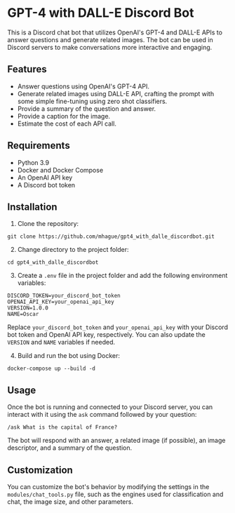 # GPT-4 with DALL-E Discord Bot

This is a Discord chat bot that utilizes OpenAI's GPT-4 and DALL-E APIs to answer questions and generate related images. The bot can be used in Discord servers to make conversations more interactive and engaging.

## Features

- Answer questions using OpenAI's GPT-4 API.
- Generate related images using DALL-E API, crafting the prompt with some simple fine-tuning using zero shot classifiers.
- Provide a summary of the question and answer.
- Provide a caption for the image.
- Estimate the cost of each API call.

## Requirements

- Python 3.9
- Docker and Docker Compose
- An OpenAI API key
- A Discord bot token

## Installation

1. Clone the repository:

```
git clone https://github.com/mhague/gpt4_with_dalle_discordbot.git
```

2. Change directory to the project folder:

```
cd gpt4_with_dalle_discordbot
```

3. Create a `.env` file in the project folder and add the following environment variables:

```
DISCORD_TOKEN=your_discord_bot_token
OPENAI_API_KEY=your_openai_api_key
VERSION=1.0.0
NAME=Oscar
```

Replace `your_discord_bot_token` and `your_openai_api_key` with your Discord bot token and OpenAI API key, respectively. You can also update the `VERSION` and `NAME` variables if needed.

4. Build and run the bot using Docker:

```
docker-compose up --build -d
```

## Usage

Once the bot is running and connected to your Discord server, you can interact with it using the `ask` command followed by your question:

```
/ask What is the capital of France?
```

The bot will respond with an answer, a related image (if possible), an image descriptor, and a summary of the question.

## Customization

You can customize the bot's behavior by modifying the settings in the `modules/chat_tools.py` file, such as the engines used for classification and chat, the image size, and other parameters.
